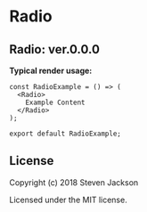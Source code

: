 Radio
================
Radio: ver.0.0.0 
---
**Typical render usage:**

```
const RadioExample = () => (
  <Radio>
    Example Content
  </Radio>
);

export default RadioExample;
```

## License
Copyright (c) 2018 Steven Jackson

Licensed under the MIT license.
